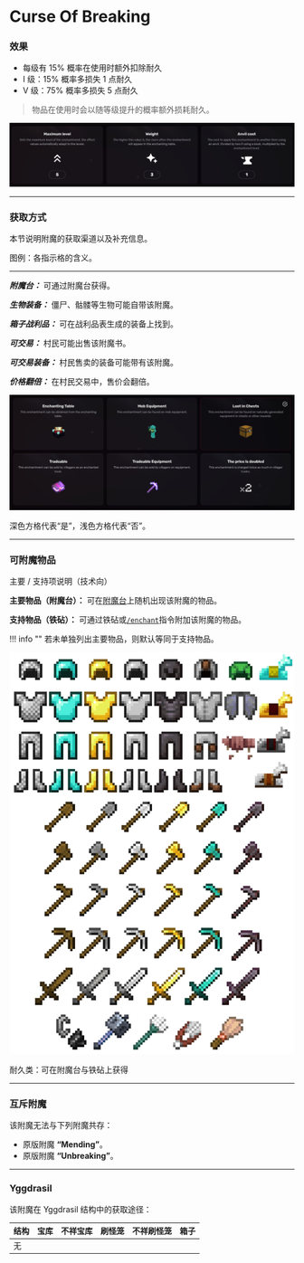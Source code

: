 # Curse Of Breaking
### 效果
*   每级有 15% 概率在使用时额外扣除耐久
*   I 级：15% 概率多损失 1 点耐久
*   V 级：75% 概率多损失 5 点耐久

> 物品在使用时会以随等级提升的概率额外损耗耐久。

![](/images/voxel/enchantment/other/image_1756618521358_165.png)

* * *

### 获取方式

本节说明附魔的获取渠道以及补充信息。

图例：各指示格的含义。[](#legend-explanations-of-each-box)

* * *

_**附魔台：**_ 可通过附魔台获得。

_**生物装备：**_ 僵尸、骷髅等生物可能自带该附魔。

_**箱子战利品：**_ 可在战利品表生成的装备上找到。

_**可交易：**_ 村民可能出售该附魔书。

_**可交易装备：**_ 村民售卖的装备可能带有该附魔。

_**价格翻倍：**_ 在村民交易中，售价会翻倍。

![](/images/voxel/enchantment/other/image_1756618521359_917.png)

深色方格代表“是”，浅色方格代表“否”。

* * *

### 可附魔物品
主要 / 支持项说明（技术向）[](#explanation-primary-supported-technical)

**主要物品（附魔台）：** 可在[附魔台](https://minecraft.wiki/w/Enchanting_table)上随机出现该附魔的物品。

**支持物品（铁砧）：** 可通过铁砧或[`/enchant`](https://minecraft.wiki/w/Commands/enchant)指令附加该附魔的物品。

!!! info ""
    若未单独列出主要物品，则默认等同于支持物品。

![](/images/voxel/enchantment/other/image_1756618521359_962.png)

耐久类：可在附魔台与铁砧上获得

* * *

### 互斥附魔

该附魔无法与下列附魔共存：

*   原版附魔 **“Mending”**。
*   原版附魔 **“Unbreaking”**。

* * *

### Yggdrasil

该附魔在 Yggdrasil 结构中的获取途径：

| 结构 | 宝库 | 不祥宝库 | 刷怪笼 | 不祥刷怪笼 | 箱子 |
| --- | --- | --- | --- | --- | --- |
| 无 |  |  |  |  |  |
